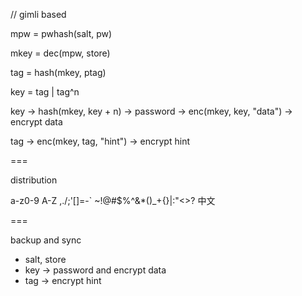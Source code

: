 // gimli based

mpw = pwhash(salt, pw)

mkey = dec(mpw, store)

tag = hash(mkey, ptag)

key = tag | tag^n

key -> hash(mkey, key + n) -> password
	-> enc(mkey, key, "data") -> encrypt data

tag -> enc(mkey, tag, "hint") -> encrypt hint

===

distribution

a-z0-9
A-Z
,./;'[]=-\`
~!@#$%^&*()_+{}|:"<>?
中文

===

backup and sync

+ salt, store
+ key -> password and encrypt data
+ tag -> encrypt hint
